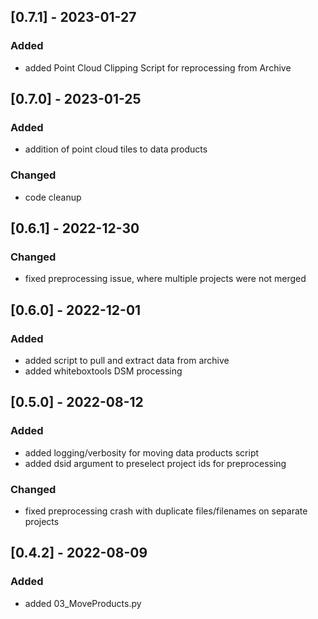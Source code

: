 ## [0.7.1] - 2023-01-27
### Added
- added Point Cloud Clipping Script for reprocessing from Archive


## [0.7.0] - 2023-01-25
### Added
- addition of point cloud tiles to data products 
### Changed
- code cleanup

## [0.6.1] - 2022-12-30
### Changed
- fixed preprocessing issue, where multiple projects were not merged

## [0.6.0] - 2022-12-01
### Added
- added script to pull and extract data from archive
- added whiteboxtools DSM processing

## [0.5.0] - 2022-08-12
### Added
- added logging/verbosity for moving data products script
- added dsid argument to preselect project ids for preprocessing
### Changed
- fixed preprocessing crash with duplicate files/filenames on separate projects

## [0.4.2] - 2022-08-09
### Added
- added 03_MoveProducts.py

